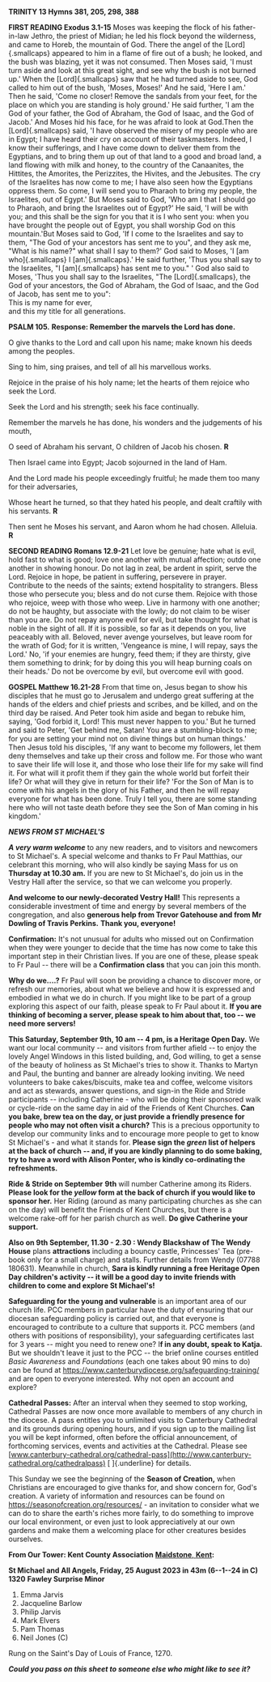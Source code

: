 **TRINITY 13 Hymns 381, 205, 298, 388**

**FIRST READING Exodus 3.1-15** Moses was keeping the flock of his
father-in-law Jethro, the priest of Midian; he led his flock beyond the
wilderness, and came to Horeb, the mountain of God. There the angel of
the [Lord]{.smallcaps} appeared to him in a flame of fire out of a bush;
he looked, and the bush was blazing, yet it was not consumed. Then Moses
said, 'I must turn aside and look at this great sight, and see why the
bush is not burned up.' When the [Lord]{.smallcaps} saw that he had
turned aside to see, God called to him out of the bush, 'Moses, Moses!'
And he said, 'Here I am.' Then he said, 'Come no closer! Remove the
sandals from your feet, for the place on which you are standing is holy
ground.' He said further, 'I am the God of your father, the God of
Abraham, the God of Isaac, and the God of Jacob.' And Moses hid his
face, for he was afraid to look at God.Then the [Lord]{.smallcaps} said,
'I have observed the misery of my people who are in Egypt; I have heard
their cry on account of their taskmasters. Indeed, I know their
sufferings, and I have come down to deliver them from the Egyptians, and
to bring them up out of that land to a good and broad land, a land
flowing with milk and honey, to the country of the Canaanites, the
Hittites, the Amorites, the Perizzites, the Hivites, and the
Jebusites. The cry of the Israelites has now come to me; I have also
seen how the Egyptians oppress them. So come, I will send you to Pharaoh
to bring my people, the Israelites, out of Egypt.' But Moses said to
God, 'Who am I that I should go to Pharaoh, and bring the Israelites out
of Egypt?' He said, 'I will be with you; and this shall be the sign for
you that it is I who sent you: when you have brought the people out of
Egypt, you shall worship God on this mountain.'But Moses said to God,
'If I come to the Israelites and say to them, "The God of your ancestors
has sent me to you", and they ask me, "What is his name?" what shall I
say to them?' God said to Moses, 'I [am
who]{.smallcaps} I [am]{.smallcaps}.' He said further, 'Thus you shall
say to the Israelites, "I [am]{.smallcaps} has sent me to you." ' God
also said to Moses, 'Thus you shall say to the Israelites,
"The [Lord]{.smallcaps}, the God of your ancestors, the God of Abraham,
the God of Isaac, and the God of Jacob, has sent me to you":\
This is my name for ever,\
and this my title for all generations.

**PSALM 105.** **Response: Remember the marvels the Lord has done.**

O give thanks to the Lord and call upon his name; make known his deeds
among the peoples.

Sing to him, sing praises, and tell of all his marvellous works.

Rejoice in the praise of his holy name; let the hearts of them rejoice
who seek the Lord.

Seek the Lord and his strength;  seek his face continually.

Remember the marvels he has done, his wonders and the judgements of his
mouth,

O seed of Abraham his servant, O children of Jacob his chosen. **R**

Then Israel came into Egypt; Jacob sojourned in the land of Ham.

And the Lord made his people exceedingly fruitful; he made them too many
for their adversaries,

Whose heart he turned, so that they hated his people, and dealt craftily
with his servants. **R**

Then sent he Moses his servant, and Aaron whom he had chosen. Alleluia.
**R**

**SECOND READING Romans 12.9-21** Let love be genuine; hate what is
evil, hold fast to what is good; love one another with mutual affection;
outdo one another in showing honour. Do not lag in zeal, be ardent in
spirit, serve the Lord. Rejoice in hope, be patient in suffering,
persevere in prayer. Contribute to the needs of the saints; extend
hospitality to strangers. Bless those who persecute you; bless and do
not curse them. Rejoice with those who rejoice, weep with those who
weep. Live in harmony with one another; do not be haughty, but associate
with the lowly; do not claim to be wiser than you are. Do not repay
anyone evil for evil, but take thought for what is noble in the sight of
all. If it is possible, so far as it depends on you, live peaceably with
all. Beloved, never avenge yourselves, but leave room for the wrath of
God; for it is written, 'Vengeance is mine, I will repay, says the
Lord.' No, 'if your enemies are hungry, feed them; if they are thirsty,
give them something to drink; for by doing this you will heap burning
coals on their heads.' Do not be overcome by evil, but overcome evil
with good.

**GOSPEL Matthew 16.21-28** From that time on, Jesus began to show his
disciples that he must go to Jerusalem and undergo great suffering at
the hands of the elders and chief priests and scribes, and be killed,
and on the third day be raised. And Peter took him aside and began to
rebuke him, saying, 'God forbid it, Lord! This must never happen to
you.' But he turned and said to Peter, 'Get behind me, Satan! You are a
stumbling-block to me; for you are setting your mind not on divine
things but on human things.' Then Jesus told his disciples, 'If any want
to become my followers, let them deny themselves and take up their cross
and follow me. For those who want to save their life will lose it, and
those who lose their life for my sake will find it. For what will it
profit them if they gain the whole world but forfeit their life? Or what
will they give in return for their life? 'For the Son of Man is to come
with his angels in the glory of his Father, and then he will repay
everyone for what has been done. Truly I tell you, there are some
standing here who will not taste death before they see the Son of Man
coming in his kingdom.'

***NEWS FROM ST MICHAEL\'S***

***A very warm welcome*** to any new readers, and to visitors and
newcomers to St Michael\'s. A special welcome and thanks to Fr Paul
Matthias, our celebrant this morning, who will also kindly be saying
Mass for us on **Thursday at 10.30 am.** If you are new to St
Michael\'s, do join us in the Vestry Hall after the service, so that we
can welcome you properly.

**And welcome to our newly-decorated Vestry Hall!** This represents a
considerable investment of time and energy by several members of the
congregation, and also **generous help from Trevor Gatehouse and from Mr
Dowling of Travis Perkins.** **Thank you, everyone!**

**Confirmation:** It\'s not unusual for adults who missed out on
Confirmation when they were younger to decide that the time has now come
to take this important step in their Christian lives. If you are one of
these, please speak to Fr Paul -- there will be a **Confirmation class**
that you can join this month.

**Why do we....?** Fr Paul will soon be providing a chance to discover
more, or refresh our memories, about what we believe and how it is
expressed and embodied in what we do in church. If you might like to be
part of a group exploring this aspect of our faith, please speak to Fr
Paul about it. **If you are thinking of becoming a server, please speak
to him about that, too -- we need more servers!**

**This Saturday, September 9th, 10 am -- 4 pm, is a Heritage Open
Day.** We want our local community -- and visitors from further afield
-- to enjoy the lovely Angel Windows in this listed building, and, God
willing, to get a sense of the beauty of holiness as St Michael\'s tries
to show it. Thanks to Martyn and Paul, the bunting and banner are
already looking inviting. We need volunteers to bake cakes/biscuits,
make tea and coffee, welcome visitors and act as stewards, answer
questions, and sign-in the Ride and Stride participants -- including
Catherine - who will be doing their sponsored walk or cycle-ride on the
same day in aid of the Friends of Kent Churches. **Can you bake, brew
tea on the day, or just provide a friendly presence for people who may
not often visit a church?** This is a precious opportunity to develop
our community links and to encourage more people to get to know St
Michael\'s - and what it stands for. **Please sign the *green* list of
helpers at the back of church -- and, if you are kindly planning to do
some baking, try to have a word with Alison Ponter, who is kindly
co-ordinating the refreshments.**

**Ride & Stride on September** **9th** will number Catherine among its
Riders. **Please look for the *yellow* form at the back of church if you
would like to sponsor her.** Her Riding (around as many participating
churches as she can on the day) will benefit the Friends of Kent
Churches, but there is a welcome rake-off for her parish church as well.
**Do give Catherine your support.**

**Also on 9th September, 11.30 - 2.30 : Wendy Blackshaw of The Wendy
House** plans **attractions** including a bouncy castle, Princesses\'
Tea (pre-book only for a small charge) and stalls. Further details from
Wendy (07788 180631). Meanwhile in church, **Sara is kindly running a
free Heritage Open Day children\'s activity -- it will be a good day to
invite friends with children to come and explore St Michael\'s!**

**Safeguarding for the young and vulnerable** is an important area of
our church life. PCC members in particular have the duty of ensuring
that our diocesan safeguarding policy is carried out, and that everyone
is encouraged to contribute to a culture that supports it. PCC members
(and others with positions of responsibility), your safeguarding
certificates last for 3 years -- might you need to renew one? I**f in
any doubt, speak to Katja.** But we shouldn\'t leave it just to the PCC
-- the brief online courses entitled *Basic Awareness* and *Foundations*
(each one takes about 90 mins to do) can be found at
<https://www.canterburydiocese.org/safeguarding-training/> and are open
to everyone interested. Why not open an account and explore?

**Cathedral Passes:** After an interval when they seemed to stop
working, Cathedral Passes are now once more available to members of any
church in the diocese. A pass entitles you to unlimited visits to
Canterbury Cathedral and its grounds during opening hours, and if you
sign up to the mailing list you will be kept informed, often before the
official announcement, of forthcoming services, events and activities at
the Cathedral. Please
see [www.canterbury-cathedral.org/cathedral-pass](http://www.canterbury-cathedral.org/cathedralpass)
[ ]{.underline} for details.

This Sunday we see the beginning of the **Season of Creation,** when
Christians are encouraged to give thanks for, and show concern for,
God\'s creation. A variety of information and resources can be found on
<https://seasonofcreation.org/resources/> - an invitation to consider
what we can do to share the earth\'s riches more fairly, to do something
to improve our local environment, or even just to look appreciatively at
our own gardens and make them a welcoming place for other creatures
besides ourselves.

**From Our Tower: Kent County Association** [**Maidstone**,
**Kent**](https://dove.cccbr.org.uk/tower/12644#_blank)**:**

**St Michael and All Angels, Friday, 25 August 2023 in 43m (6--1--24 in
C) 1320** **Fawley Surprise Minor**

1. Emma Jarvis
2. Jacqueline Barlow
3. Philip Jarvis
4. Mark Elvers
5. Pam Thomas
6. Neil Jones (C)

Rung on the Saint\'s Day of Louis of France, 1270.

***Could you pass on this sheet to someone else who might like to see
it?***
